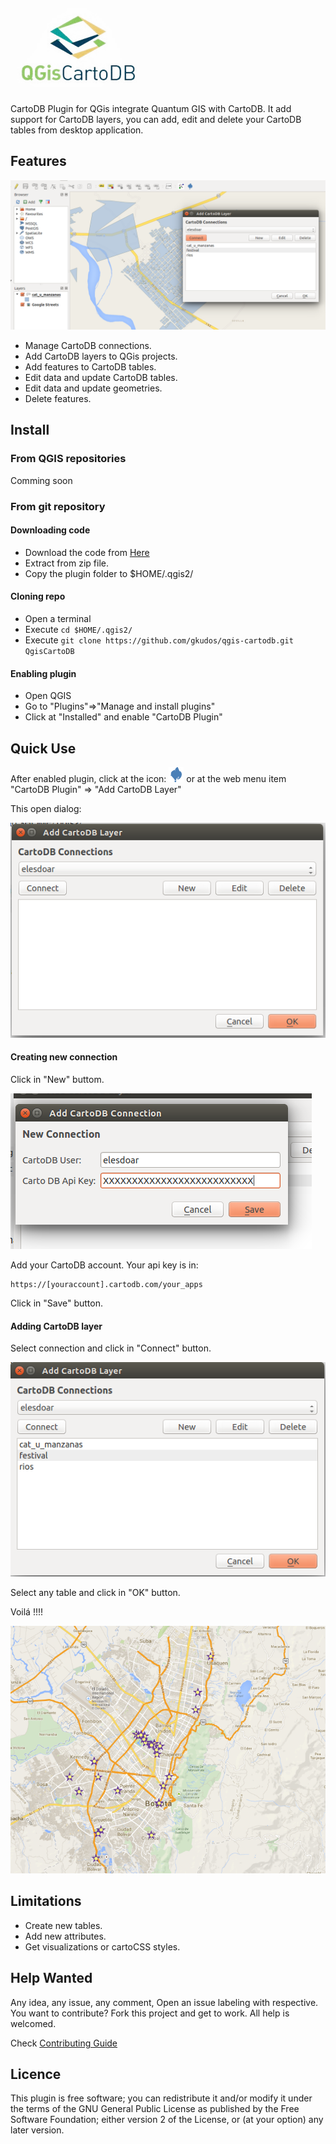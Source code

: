 ![Logo](images/logo.png?raw=true "QGis CartoDB")
================================================

CartoDB Plugin for QGis integrate Quantum GIS with CartoDB. It add support for CartoDB layers, you can add, edit and delete your CartoDB tables from desktop application.


## Features

![QGis CartoDB](images/screenshot.png?raw=true "QGis CartoDB")

* Manage CartoDB connections.
* Add CartoDB layers to QGis projects.
* Add features to CartoDB tables.
* Edit data and update CartoDB tables.
* Edit data and update geometries.
* Delete features.

## Install

### From QGIS repositories

Comming soon

### From git repository

#### Downloading code
* Download the code from [Here](https://github.com/gkudos/qgis-cartodb/archive/master.zip)
* Extract from zip file.
* Copy the plugin folder to $HOME/.qgis2/

#### Cloning repo

* Open a terminal
* Execute `cd $HOME/.qgis2/`
* Execute `git clone https://github.com/gkudos/qgis-cartodb.git QgisCartoDB`

#### Enabling plugin

* Open QGIS
* Go to "Plugins"=>"Manage and install plugins"
* Click at "Installed" and enable "CartoDB Plugin"

## Quick Use

After enabled plugin, click at the icon: ![Icon](images/icon.png?raw=true "Icon") or at the web menu item "CartoDB Plugin" => "Add CartoDB Layer"

This open dialog:

![Dialog 1](images/dialog1.png?raw=true "Add CartoDB Layer 1")

#### Creating new connection

Click in "New" buttom.

![Dialog 2](images/dialog2.png?raw=true "New Connection")

Add your CartoDB account. Your api key is in:

    https://[youraccount].cartodb.com/your_apps

Click in "Save" button.

#### Adding CartoDB layer

Select connection and click in "Connect" button.

![Dialog 3](images/dialog3.png?raw=true "Adding layer")

Select any table and click in "OK" button.

Voilá !!!!

![Voilá](images/layer.png?raw=true "Voilá !!!")

## Limitations

* Create new tables.
* Add new attributes.
* Get visualizations or cartoCSS styles.

## Help Wanted

Any idea, any issue, any comment, Open an issue labeling with respective. You want to contribute? Fork this project and get to work. All help is welcomed.

Check [Contributing Guide](CONTRIBUTING.md)

## Licence

This plugin is free software; you can redistribute it and/or modify it under the terms of the GNU General Public License as published by the Free Software Foundation; either version 2 of the License, or (at your option) any later version.

